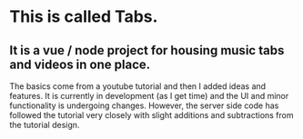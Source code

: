 # This is called Tabs. 
## It is a vue / node project for housing music tabs and videos in one place. 

The basics come from a youtube tutorial and then I added ideas and features.
It is currently in development (as I get time) and the UI and minor functionality is undergoing changes. 
However, the server side code has followed the tutorial very closely with slight additions and
subtractions from the tutorial design.
